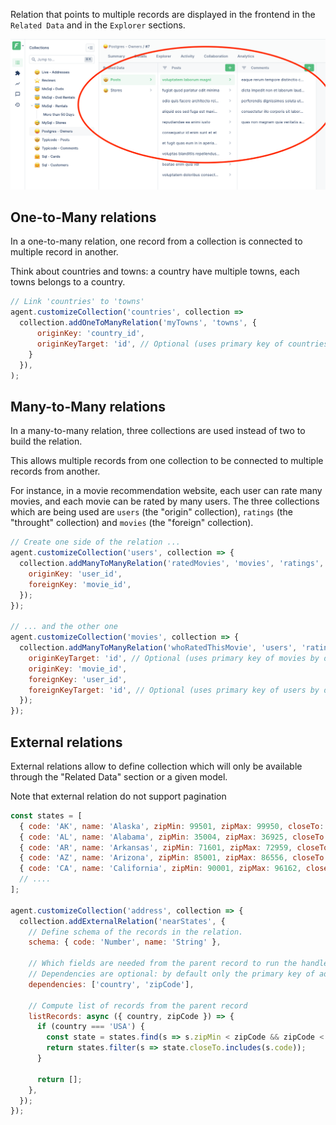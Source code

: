 Relation that points to multiple records are displayed in the frontend in the `Related Data` and in the `Explorer` sections.

![Explorer section](../../assets/relationships-multiple-explorer.png)

## One-to-Many relations

In a one-to-many relation, one record from a collection is connected to multiple record in another.

Think about countries and towns: a country have multiple towns, each towns belongs to a country.

```javascript
// Link 'countries' to 'towns'
agent.customizeCollection('countries', collection =>
  collection.addOneToManyRelation('myTowns', 'towns', {
      originKey: 'country_id',
      originKeyTarget: 'id', // Optional (uses primary key of countries by default)
    }
  }),
);
```

## Many-to-Many relations

In a many-to-many relation, three collections are used instead of two to build the relation.

This allows multiple records from one collection to be connected to multiple records from another.

For instance, in a movie recommendation website, each user can rate many movies, and each movie can be rated by many users.
The three collections which are being used are `users` (the "origin" collection), `ratings` (the "throught" collection) and `movies` (the "foreign" collection).

```javascript
// Create one side of the relation ...
agent.customizeCollection('users', collection => {
  collection.addManyToManyRelation('ratedMovies', 'movies', 'ratings', {
    originKey: 'user_id',
    foreignKey: 'movie_id',
  });
});

// ... and the other one
agent.customizeCollection('movies', collection => {
  collection.addManyToManyRelation('whoRatedThisMovie', 'users', 'ratings', {
    originKeyTarget: 'id', // Optional (uses primary key of movies by default)
    originKey: 'movie_id',
    foreignKey: 'user_id',
    foreignKeyTarget: 'id', // Optional (uses primary key of users by default)
  });
});
```

## External relations

External relations allow to define collection which will only be available through the "Related Data" section or a given model.

Note that external relation do not support pagination

```javascript
const states = [
  { code: 'AK', name: 'Alaska', zipMin: 99501, zipMax: 99950, closeTo: [] },
  { code: 'AL', name: 'Alabama', zipMin: 35004, zipMax: 36925, closeTo: ['TE', 'MI', 'GE', 'FL'] },
  { code: 'AR', name: 'Arkansas', zipMin: 71601, zipMax: 72959, closeTo: ['OK', 'TX', 'LO', 'MI'] },
  { code: 'AZ', name: 'Arizona', zipMin: 85001, zipMax: 86556, closeTo: ['NM', 'CO', 'UT', 'NE'] },
  { code: 'CA', name: 'California', zipMin: 90001, zipMax: 96162, closeTo: ['OR', 'NE', 'AZ'] },
  // ....
];

agent.customizeCollection('address', collection => {
  collection.addExternalRelation('nearStates', {
    // Define schema of the records in the relation.
    schema: { code: 'Number', name: 'String' },

    // Which fields are needed from the parent record to run the handler?
    // Dependencies are optional: by default only the primary key of address would be provided
    dependencies: ['country', 'zipCode'],

    // Compute list of records from the parent record
    listRecords: async ({ country, zipCode }) => {
      if (country === 'USA') {
        const state = states.find(s => s.zipMin < zipCode && zipCode < s.zipMax);
        return states.filter(s => state.closeTo.includes(s.code));
      }

      return [];
    },
  });
});
```
